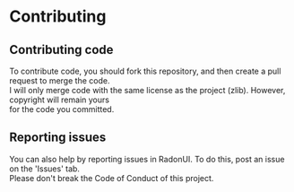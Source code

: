 Contributing
============

Contributing code
-----------------
To contribute code, you should fork this repository, and then create a pull request to merge the code.  
I will only merge code with the same license as the project (zlib). However, copyright will remain yours  
for the code you committed.

Reporting issues
--------------
You can also help by reporting issues in RadonUI. To do this, post an issue on the 'Issues' tab.  
Please don't break the Code of Conduct of this project.

